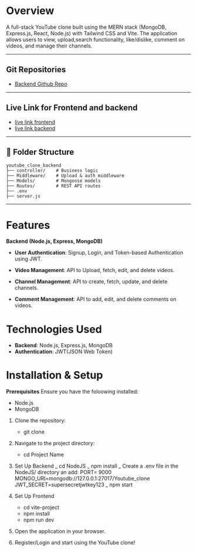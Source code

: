# Overview

A full-stack YouTube clone built using the MERN stack (MongoDB, Express.js, React, Node.js) with Tailwind CSS and Vite. The application allows users to view, upload,search functionality, like/dislike, comment on videos, and manage their channels.

---

## Git Repositories

- [Backend Github Repo](https://github.com/upadhyayji2811/Youtube_clone_bakend.git)

---

## Live Link for Frontend and backend

- [live link frontend]()
- [live link backend]()

---

## 📁 Folder Structure

```
youtube_clone_backend
├── controller/    # Business logic
├── Middleware/    # Upload & auth middleware
├── Models/        # Mongoose models
├── Routes/        # REST API routes
├── .env
├── server.js
```

---

# Features

**Backend (Node.js, Express, MongoDB)**

- **User Authentication**: Signup, Login, and Token-based Authentication using JWT.

- **Video Management**: API to Upload, fetch, edit, and delete videos.

- **Channel Management**: API to create, fetch, update, and delete channels.

- **Comment Management**: API to add, edit, and delete comments on videos.

# Technologies Used

- **Backend**: Node.js, Express.js, MongoDB
- **Authentication**: JWT(JSON Web Token)

# Installation & Setup

**Prerequisites**
Ensure you have the foloowing installed:

- Node.js
- MongoDB

1. Clone the repository:

   - git clone

2. Navigate to the project directory:

   - cd Project Name

3. Set Up Backend
   _ cd NodeJS
   _ npm install
   _ Create a .env file in the NodeJS/ directory an add:
   PORT= 9000
   MONGO_URI=mongodb://127.0.0.1:27017/Youtube_clone
   JWT_SECRET=supersecretjwtkey123
   _ npm start

4. Set Up Frontend

   - cd vite-project
   - npm install
   - npm run dev

5. Open the application in your browser.

6. Register/Login and start using the YouTube clone!

